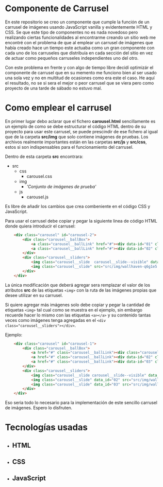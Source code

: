 # Componente de Carrusel

En este repositorio se creo un componente que cumple la función de un carrusel de imágenes usando JavaScript vanilla y evidentemente HTML y CSS. Se que este tipo de componentes no es nada novedoso pero realizando ciertas funcionalidades al encontrarme creando un sitio web me encontré con el problema de que al emplear un carrusel de imágenes que había creado hace un tiempo este actuaba como un gran componente con cada uno de los carruseles que distribuía en cada sección del sitio en vez de actuar como pequeños carruseles independientes uno del otro.  

Con este problema en frente y con algo de tiempo libre decidí optimizár el componente de carrusel que en su memento me funciono bien al ser usado una sola vez y no en multitud de ocasiones como era este el caso. He aquí el resultado, no se si sera el mejor o peor carrusel que se viera pero como proyecto de una tarde de sábado no estuvo mal.  

# Como emplear el carrusel

En primer lugar debo aclarar que el fichero **carousel.html** sencillamente es un ejemplo de como se debe estructurar el código HTML dentro de su proyecto para usar este carrusel, se puede prescindir de ese fichero al igual que de la carpeta **src/img** que solo contiene imágenes de pruebas. Los archivos realmente importantes están en las carpetas **src/js** y **src/css**, estos si son indispensables para el funcionamiento del carrusel.  

Dentro de esta carpeta **src** encontrara:  

- src
    - css
        - carousel.css
    - img
        - *'Conjunto de imágenes de prueba'*
    - js
        - carousel.js

Es libre de añadir los cambios que crea combeniente en el código CSS y JavaScript.  

Para usar el carrusel debe copiar y pegar la siguiente linea de código HTML donde quiera introducir el carrusel:  

```html
    <div class="carousel" id="carousel-2">
        <div class="carousel__ballBox">
            <a class="carousel__ballLink" href="#"><div data-id="01" class="carousel__ball carousel__ball--red"></div></a>
            <a class="carousel__ballLink" href="#"><div data-id="02" class="carousel__ball"></div></a>
        </div>
        <div class="carousel__sliders">
            <img class="carousel__slide  carousel__slide--visible" data-id="01" src="src/img/wallhaven-p8dpwp.jpg" alt="">
            <img class="carousel__slide" src="src/img/wallhaven-q6g1e5.png" data-id="02" alt="">
        </div>
    </div>
```

La única modificación que deberá agregar sera remplazar el valor de los atributos **src** de las etiquetas ``<img>`` con la ruta de las imágenes propias que desee utilizar en su carrusel.

Si quiere agregar más imágenes solo debe copiar y pegar la cantidad de etiquetas ``<img>`` tal cual como se muestra en el ejemplo, sin embargo recuerde hacer lo mismo con las etiquetas ``<a></a>`` y su contenido tantas veces como imágenes tenga agregadas en el ``<div class="carousel__sliders"></div>``.  

Ejemplo:  

```html
    <div class="carousel" id="carousel-1">
        <div class="carousel__ballBox">
            <a href="#" class="carousel__ballLink"><div class="carousel__ball carousel__ball--red" data-id="01"></div></a>
            <a href="#" class="carousel__ballLink"><div data-id="02" class="carousel__ball"></div></a>
            <a href="#" class="carousel__ballLink"><div data-id="03" class="carousel__ball"></div></a>
        </div>
        <div class="carousel__sliders">
            <img class="carousel__slide carousel__slide--visible" data_id="01" src="src/img/wallhaven-96qy3w.jpg" alt="">
            <img class="carousel__slide" data_id="02" src="src/img/wallhaven-eyl1xr.jpg" alt="">
            <img class="carousel__slide" data_id="03" src="src/img/wallhaven-p27wge.png" alt="">
        </div>
    </div>
```

Eso seria todo lo necesario para la implementación de este sencillo carrusel de imágenes. Espero lo disfruten.

# Tecnologías usadas

- ## HTML
- ## CSS
- ## JavaScript